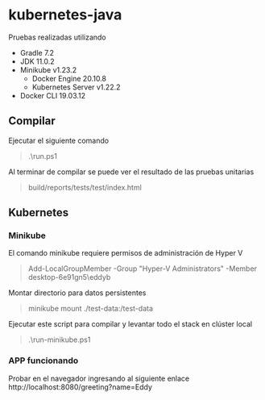 # kubernetes-java
Pruebas realizadas utilizando
* Gradle 7.2
* JDK 11.0.2
* Minikube v1.23.2
  * Docker Engine 20.10.8
  * Kubernetes Server v1.22.2
* Docker CLI 19.03.12

## Compilar
Ejecutar el siguiente comando
> .\run.ps1

Al terminar de compilar se puede ver el resultado de las pruebas unitarias
> build/reports/tests/test/index.html

## Kubernetes

### Minikube
El comando minikube requiere permisos de administración de Hyper V

> Add-LocalGroupMember -Group "Hyper-V Administrators" -Member desktop-6e91gn5\eddyb

Montar directorio para datos persistentes
> minikube mount ./test-data:/test-data

Ejecutar este script para compilar y levantar todo el stack en clúster local
> .\run-minikube.ps1

### APP funcionando
Probar en el navegador ingresando al siguiente enlace
http://localhost:8080/greeting?name=Eddy